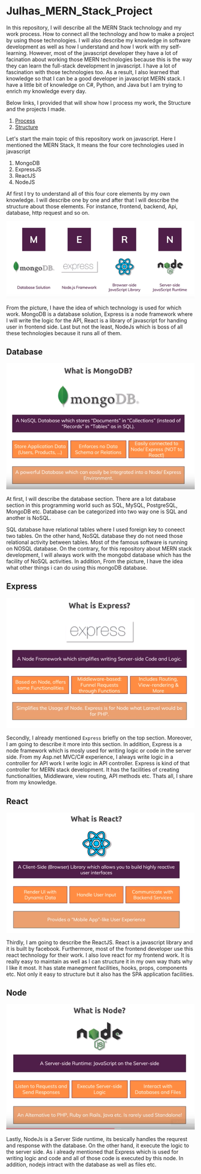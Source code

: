 # Julhas_MERN_Stack_Project
In this repository, I will describe all the MERN Stack technology and my work process. How to connect all the technology
and how to make a project by using those technologies. I will also describe my knowledge in software development as well as 
how I understand and how I work with my self-learning. However, most of the javascript developer they have a lot of facination 
about working those MERN technologies because this is the way they can learn the full-stack development in javascript. I have a lot
of fascination with those technologies too. As a result, I also learned that knowledge so that I can be a good developer in javascript MERN stack. I have a little bit of knowledge on C#, Python, and Java but I am trying to enrich my knowledge every day.

Below links, I provided that will show how I process my work, the Structure and the projects I made.

1. [Process](https://github.com/Maxyee/Julhas_MERN_Stack_Project/tree/master/Process)
2. [Structure](https://github.com/Maxyee/Julhas_MERN_Stack_Project/tree/master/Structure)


Let's start the main topic of this repository work on javascript. Here I mentioned the MERN Stack, It means the four core 
technologies used in javascript

1. MongoDB
2. ExpressJS
3. ReactJS
4. NodeJS

Af first I try to understand all of this four core elements by my own knowledge. I will describe one by one and after that
I will describe the structure about those elements. For instance, frontend, backend, Api, database, http request and so on.

![alt text](https://github.com/Maxyee/Julhas_MERN_Stack_Project/blob/master/shotsPart1/MERNDOC.png)

From the picture, I have the idea of which technology is used for which work. MongoDB is a database solution, Express is a node
framework where I will write the logic for the API, React is a library of javascript for handing user in frontend side. Last but not
the least, NodeJs which is boss of all these technologies because it runs all of them.


## Database

![alt text](https://github.com/Maxyee/Julhas_MERN_Stack_Project/blob/master/shotsPart1/mongodb.png)

At first, I will describe the database section. There are a lot database section in this programming
world such as SQL, MySQL, PostgreSQL, MongoDB etc. Database can be categorized into two way one is SQL and another is NoSQL.

SQL database have relational tables where I used foreign key to coneect two tables. On the other hand, NoSQL database they do
not need those relational activity between tables. Most of the famous software is running on NOSQL database. On the contrary,
for this repository about MERN stack development, I will always work with the mongobd database which has the facility of NoSQL activities. In addition, From the picture, I have the idea what other things i can do using this mongoDB database.

## Express

![alt text](https://github.com/Maxyee/Julhas_MERN_Stack_Project/blob/master/shotsPart1/express.png)

Secondly, I already mentioned `Express` briefly on the top section. Moreover, I am going to describe it more into this section. In addition, Express is a node framework which is mosly used for writing logic or code in the server side. From my 
Asp.net MVC/C# experience, I always write logic in a controller for API work I write logic in API controller. Express is kind
of that controller for MERN stack development. It has the facilities of creating functionalities, Middleware, view routing, API methods etc. Thats all, I share from my knowledge.

## React

![alt text](https://github.com/Maxyee/Julhas_MERN_Stack_Project/blob/master/shotsPart1/react.png)

Thirdly, I am going to describe the ReactJS. React is a javascript library and it is built by facebook. Furthermore, most of
the frontend developer use this react technology for their work. I also love react for my frontend work. It is really easy to
maintain as well as I can structure it in my own way thats why I like it most. It has state manegment facilities, hooks, props, components etc. Not only it easy to structure but it also has the SPA application facilities.

## Node

![alt text](https://github.com/Maxyee/Julhas_MERN_Stack_Project/blob/master/shotsPart1/node.png)

Lastly, NodeJs is a Server Side runtime, its besically handles the requrest and response with the database. On the other hand, it execute the logic to the server side. As i already mentioned that Express which is used for writing logic and code 
and all of those code is executed by this node. In addition, nodejs intract with the database as well as files etc.
